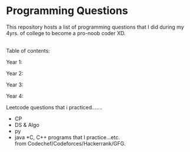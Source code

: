 # Programming Questions 

This repository hosts a list of programming 
questions that I did during my 4yrs. of college to become
a pro-noob coder XD. 

<br>
Table of contents:

Year 1:

Year 2:

Year 3:

Year 4:


Leetcode questions that i practiced.......

* CP 
* DS & Algo
* py
* java 
*C, 
C++ programs that I practice...etc. <br>
from Codechef/Codeforces/Hackerrank/GFG.

